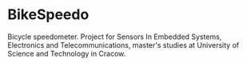 # BikeSpeedo
Bicycle speedometer. Project for Sensors In Embedded Systems, Electronics and Telecommunications, master's studies at University of Science and Technology in Cracow.

